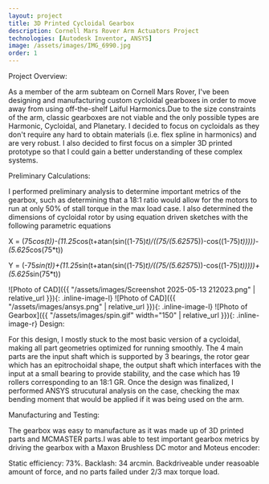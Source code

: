 ```yaml
---
layout: project
title: 3D Printed Cycloidal Gearbox
description: Cornell Mars Rover Arm Actuators Project
technologies: [Autodesk Inventor, ANSYS]
image: /assets/images/IMG_6990.jpg
order: 1
---
```


Project Overview: 

As a member of the arm subteam on Cornell Mars Rover, I've been designing and manufacturing custom cycloidal gearboxes in order to move away from using off-the-shelf Laiful Harmonics.Due to the size constraints of the arm, classic gearboxes are not viable and the only possible types are Harmonic, Cycloidal, and Planetary. I decided to focus on cycloidals as they don't require any hard to obtain materials (i.e. flex spline in harmonics) and are very robust. I also decided to first focus on a simpler 3D printed prototype so that I could gain a better understanding of these complex systems. 

Preliminary Calculations:

I performed preliminary analysis to determine important metrics of the gearbox, such as determining that a 18:1 ratio would allow for the motors to run at only 50% of stall torque in the max load case. I also determined the dimensions of cycloidal rotor by using equation driven sketches with the following parametric equations

X = (75*cos(t))-(11.25*cos(t+atan(sin((1-75)*t)/((75/(5.625*75))-cos((1-75)*t)))))-(5.625*cos(75*t))

Y = (-75*sin(t))+(11.25*sin(t+atan(sin((1-75)*t)/((75/(5.625*75))-cos((1-75)*t)))))+(5.625*sin(75*t))

![Photo of CAD]({{ "/assets/images/Screenshot 2025-05-13 212023.png" | relative_url }}){: .inline-image-l}
![Photo of CAD]({{ "/assets/images/ansys.png" | relative_url }}){: .inline-image-l}
![Photo of Gearbox]({{ "/assets/images/spin.gif" width="150" | relative_url }}){: .inline-image-r}
Design:

For this design, I mostly stuck to the most basic version of a cycloidal, making all part
geometries optimized for running smoothly. The 4 main parts are the input shaft which is
supported by 3 bearings, the rotor gear which has an epitrochoidal shape, the output shaft which
interfaces with the input at a small bearing to provide stability, and the case which has 19 rollers
corresponding to an 18:1 GR. Once the design was finalized, I performed ANSYS strucutural analysis on the case, checking the max bending moment that would be applied if it was being used on the arm.




Manufacturing and Testing:


The gearbox was easy to manufacture as it was made up of 3D printed parts and MCMASTER parts.I was able to test important gearbox metrics by driving the gearbox with a Maxon Brushless DC motor and Moteus encoder:

Static efficiency: 73%. 
Backlash: 34 arcmin. 
Backdriveable under reasoable amount of force, and no parts failed under 2/3 max torque load.










